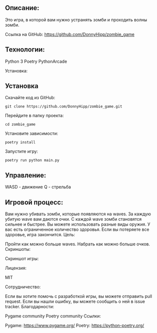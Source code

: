 ## Описание:

Это игра, в которой вам нужно устранять зомби и проходить волны зомби.

Ссылка на GitHub: https://github.com/DonnyHipp/zombie_game

## Технологии:

Python 3
Poetry
PythonArcade

Установка:

## Установка

Скачайте код из GitHub:

```
git clone https://github.com/DonnyHipp/zombie_game.git
```

Перейдите в папку проекта:
```
cd zombie_game
```
Установите зависимости:
```
poetry install
```
Запустите игру:
```
poetry run python main.py
```

## Управление:

WASD - движение
Q - стрельба

## Игровой процесс:

Вам нужно убивать зомби, которые появляются на waves.
За каждую убитую wave вам даются очки.
С каждой wave зомби становятся сильнее и быстрее.
Вы можете использовать разные виды оружия.
У вас есть ограниченное количество здоровья.
Если вы потеряете все здоровье, игра закончится.
Цель:

Пройти как можно больше waves.
Набрать как можно больше очков.
Скриншоты:

Скриншот игры: 



Лицензия:

MIT

Сотрудничество:

Если вы хотите помочь с разработкой игры, вы можете отправить pull request.
Если вы нашли ошибку, вы можете сообщить о ней в issue tracker.
Благодарности:

Pygame community
Poetry community
Ссылки:

Pygame: https://www.pygame.org/
Poetry: https://python-poetry.org/
